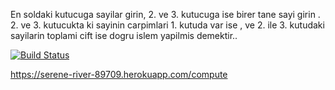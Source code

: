 En soldaki kutucuga sayilar  girin, 2. ve 3. kutucuga ise birer tane sayi girin . 2. ve 3. kutucukta ki sayinin carpimlari 1. kutuda var ise , ve 2. ile 3. kutudaki sayilarin toplami cift ise dogru islem yapilmis demektir.. 


[![Build Status](https://travis-ci.org/HasimD/myDemoApp.svg?branch=master)](https://travis-ci.org/HasimD/myDemoApp)

https://serene-river-89709.herokuapp.com/compute
